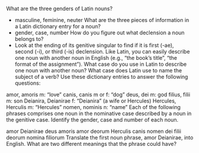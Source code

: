 What are the three genders of Latin nouns?
- masculine, feminine, neuter
What are the three pieces of information in a Latin dictionary entry for a noun?
- gender, case, number
How do you figure out what declension a noun belongs to?
- Look at the ending of its genitive singular to find if it is first (-ae), second (-i), or third (-is) declension.
Like Latin, you can easily describe one noun with another noun in English (e.g., “the book’s title”, “the format of the assignment”). What case do you use in Latin to describe one noun with another noun?
What case does Latin use to name the subject of a verb?
Use these dictionary entries to answer the following questions:

amor, amoris m: “love”
canis, canis m or f: “dog”
deus, dei m: god
filius, filii m: son
Deianira, Deianirae f: “Deianira” (a wife or Hercules)
Hercules, Herculis m: “Hercules”
nomen, nominis n: “name”
Each of the following phrases comprises one noun in the nominative case described by a noun in the genitive case. Identify the gender, case and number of each noun.

amor Deianirae
deus amoris
amor deorum
Herculis canis
nomen dei
filii deorum
nomina filiorum
Translate the first noun phrase, amor Deianirae, into English. What are two different meanings that the phrase could have?

